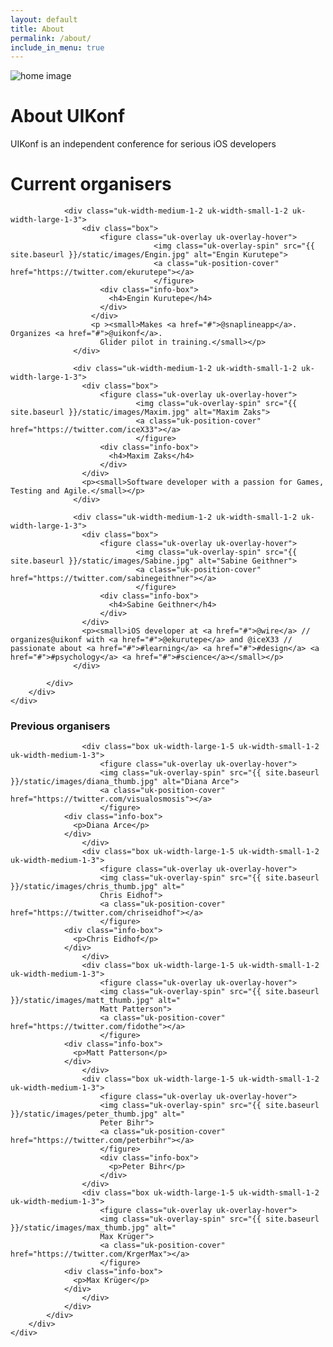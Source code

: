 ```yaml
---
layout: default
title: About
permalink: /about/
include_in_menu: true
---
```


<div class="headerimage uk-position-relative" style="background-image: url({{ site.baseurl }}/static/images/about_image.jpg);" data-uk-parallax="{bg: '-50'}">
  <img class="uk-invisible" src="{{ site.baseurl }}/static/images/about_image.jpg" alt="home image">
   <div class="uk-position-cover uk-flex uk-flex-center uk-flex-middle uk-flex-column">
      <div class="teaser-register">
      	<h1>About UIKonf</h1>
        <p>UIKonf is an independent conference for serious iOS developers</p>
     </div>
   </div>
</div>

<div class="backshape light-grey">
	<div class="wrapper">
		<div class="uk-container uk-container-center">
			<div class="uk-grid">
				<div class="uk-width-1-1 uk-text-center">
		        	<h1 class="brand-color">Current organisers</h1>
		      	</div>

	  	      	<div class="uk-width-medium-1-2 uk-width-small-1-2 uk-width-large-1-3">
	  	      		<div class="box">
	  	      			<figure class="uk-overlay uk-overlay-hover">
								    <img class="uk-overlay-spin" src="{{ site.baseurl }}/static/images/Engin.jpg" alt="Engin Kurutepe">
								    <a class="uk-position-cover" href="https://twitter.com/ekurutepe"></a>
									</figure>
				        <div class="info-box">
				          <h4>Engin Kurutepe</h4>
				        </div>
				      </div>
				      <p ><small>Makes <a href="#">@snaplineapp</a>. Organizes <a href="#">@uikonf</a>. 
						Glider pilot in training.</small></p>
			      </div>

			      <div class="uk-width-medium-1-2 uk-width-small-1-2 uk-width-large-1-3">
			      	<div class="box">
			      		<figure class="uk-overlay uk-overlay-hover">
							    <img class="uk-overlay-spin" src="{{ site.baseurl }}/static/images/Maxim.jpg" alt="Maxim Zaks">
							    <a class="uk-position-cover" href="https://twitter.com/iceX33"></a>
								</figure>
				        <div class="info-box">
				          <h4>Maxim Zaks</h4>
				        </div>
			        </div>
			        <p><small>Software developer with a passion for Games, Testing and Agile.</small></p>
			      </div>

			      <div class="uk-width-medium-1-2 uk-width-small-1-2 uk-width-large-1-3">
			      	<div class="box">
			      		<figure class="uk-overlay uk-overlay-hover">
							    <img class="uk-overlay-spin" src="{{ site.baseurl }}/static/images/Sabine.jpg" alt="Sabine Geithner">
							    <a class="uk-position-cover" href="https://twitter.com/sabinegeithner"></a>
								</figure>
				        <div class="info-box">
				          <h4>Sabine Geithner</h4>
				        </div>
			        </div>
			        <p><small>iOS developer at <a href="#">@wire</a> // organizes@uikonf with <a href="#">@ekurutepe</a> and @iceX33 // passionate about <a href="#">#learning</a> <a href="#">#design</a> <a href="#">#psychology</a> <a href="#">#science</a></small></p>
			      </div>

			</div>
		</div>
	</div>
</div>
<div class="straight">
	<div class="wrapper">
		<div class="previous-organisers">
			<div class="uk-container uk-container-center">
				<div class="uk-grid">
					<div class="uk-width-1-1 uk-text-center">
        		<h3 class="brand-color title-section">Previous organisers</h3>
      		</div>

					<div class="box uk-width-large-1-5 uk-width-small-1-2 uk-width-medium-1-3">
						<figure class="uk-overlay uk-overlay-hover">
					    <img class="uk-overlay-spin" src="{{ site.baseurl }}/static/images/diana_thumb.jpg" alt="Diana Arce">
					    <a class="uk-position-cover" href="https://twitter.com/visualosmosis"></a>
						</figure>
		        <div class="info-box">
		          <p>Diana Arce</p>
		        </div>
					</div>
					<div class="box uk-width-large-1-5 uk-width-small-1-2 uk-width-medium-1-3">
						<figure class="uk-overlay uk-overlay-hover">
					    <img class="uk-overlay-spin" src="{{ site.baseurl }}/static/images/chris_thumb.jpg" alt="
					    Chris Eidhof">
					    <a class="uk-position-cover" href="https://twitter.com/chriseidhof"></a>
						</figure>
		        <div class="info-box">
		          <p>Chris Eidhof</p>
		        </div>
					</div>
					<div class="box uk-width-large-1-5 uk-width-small-1-2 uk-width-medium-1-3">
						<figure class="uk-overlay uk-overlay-hover">
					    <img class="uk-overlay-spin" src="{{ site.baseurl }}/static/images/matt_thumb.jpg" alt="
					    Matt Patterson">
					    <a class="uk-position-cover" href="https://twitter.com/fidothe"></a>
						</figure>
		        <div class="info-box">
		          <p>Matt Patterson</p>
		        </div>
					</div>
					<div class="box uk-width-large-1-5 uk-width-small-1-2 uk-width-medium-1-3">
						<figure class="uk-overlay uk-overlay-hover">
					    <img class="uk-overlay-spin" src="{{ site.baseurl }}/static/images/peter_thumb.jpg" alt="
					    Peter Bihr">
					    <a class="uk-position-cover" href="https://twitter.com/peterbihr"></a>
						</figure>
				        <div class="info-box">
				          <p>Peter Bihr</p>
				        </div>
					</div>
					<div class="box uk-width-large-1-5 uk-width-small-1-2 uk-width-medium-1-3">
						<figure class="uk-overlay uk-overlay-hover">
					    <img class="uk-overlay-spin" src="{{ site.baseurl }}/static/images/max_thumb.jpg" alt="
					    Max Krüger">
					    <a class="uk-position-cover" href="https://twitter.com/KrgerMax"></a>
						</figure>
		        <div class="info-box">
		          <p>Max Krüger</p>
		        </div>
					</div>
				</div>
			</div>
		</div>
	</div>
</div>